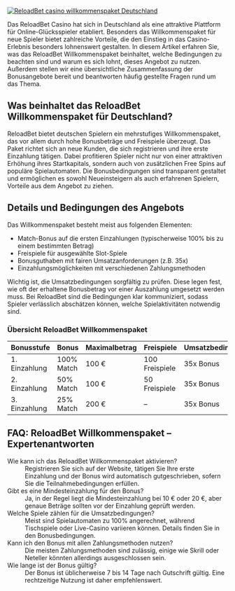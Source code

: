 [![ReloadBet casino willkommenspaket Deutschland](https://123-caf.pages.dev/gitsignup.png)](https://vrmoo.ru/Bt82HjjY)

<p>Das ReloadBet Casino hat sich in Deutschland als eine attraktive Plattform für Online-Glücksspieler etabliert. Besonders das Willkommenspaket für neue Spieler bietet zahlreiche Vorteile, die den Einstieg in das Casino-Erlebnis besonders lohnenswert gestalten. In diesem Artikel erfahren Sie, was das ReloadBet Willkommenspaket beinhaltet, welche Bedingungen zu beachten sind und warum es sich lohnt, dieses Angebot zu nutzen. Außerdem stellen wir eine übersichtliche Zusammenfassung der Bonusangebote bereit und beantworten häufig gestellte Fragen rund um das Thema.</p>  <h2>Was beinhaltet das ReloadBet Willkommenspaket für Deutschland?</h2> <p>ReloadBet bietet deutschen Spielern ein mehrstufiges Willkommenspaket, das vor allem durch hohe Bonusbeträge und Freispiele überzeugt. Das Paket richtet sich an neue Kunden, die sich registrieren und ihre erste Einzahlung tätigen. Dabei profitieren Spieler nicht nur von einer attraktiven Erhöhung ihres Startkapitals, sondern auch von zusätzlichen Free Spins auf populäre Spielautomaten. Die Bonusbedingungen sind transparent gestaltet und ermöglichen es sowohl Neueinsteigern als auch erfahrenen Spielern, Vorteile aus dem Angebot zu ziehen.</p>  <h2>Details und Bedingungen des Angebots</h2> <p>Das Willkommenspaket besteht meist aus folgenden Elementen:</p> <ul>   <li>Match-Bonus auf die ersten Einzahlungen (typischerweise 100% bis zu einem bestimmten Betrag)</li>   <li>Freispiele für ausgewählte Slot-Spiele</li>   <li>Bonusguthaben mit fairen Umsatzanforderungen (z.B. 35x)</li>   <li>Einzahlungsmöglichkeiten mit verschiedenen Zahlungsmethoden</li> </ul> <p>Wichtig ist, die Umsatzbedingungen sorgfältig zu prüfen. Diese legen fest, wie oft der erhaltene Bonusbetrag vor einer Auszahlung umgesetzt werden muss. Bei ReloadBet sind die Bedingungen klar kommuniziert, sodass Spieler verlässlich abschätzen können, welche Spielaktivitäten notwendig sind.</p>  <h3>Übersicht ReloadBet Willkommenspaket</h3> <table>   <thead>     <tr>       <th>Bonusstufe</th>       <th>Bonus</th>       <th>Maximalbetrag</th>       <th>Freispiele</th>       <th>Umsatzbedingung</th>     </tr>   </thead>   <tbody>     <tr>       <td>1. Einzahlung</td>       <td>100% Match</td>       <td>100 €</td>       <td>100 Freispiele</td>       <td>35x Bonus</td>     </tr>     <tr>       <td>2. Einzahlung</td>       <td>50% Match</td>       <td>100 €</td>       <td>50 Freispiele</td>       <td>35x Bonus</td>     </tr>     <tr>       <td>3. Einzahlung</td>       <td>25% Match</td>       <td>200 €</td>       <td>–</td>       <td>35x Bonus</td>     </tr>   </tbody> </table>  <h2>FAQ: ReloadBet Willkommenspaket – Expertenantworten</h2> <dl>   <dt>Wie kann ich das ReloadBet Willkommenspaket aktivieren?</dt>   <dd>Registrieren Sie sich auf der Website, tätigen Sie Ihre erste Einzahlung und der Bonus wird automatisch gutgeschrieben, sofern Sie die Teilnahmebedingungen erfüllen.</dd>    <dt>Gibt es eine Mindesteinzahlung für den Bonus?</dt>   <dd>Ja, in der Regel liegt die Mindesteinzahlung bei 10 € oder 20 €, aber genaue Beträge sollten vor der Einzahlung geprüft werden.</dd>    <dt>Welche Spiele zählen für die Umsatzbedingungen?</dt>   <dd>Meist sind Spielautomaten zu 100% angerechnet, während Tischspiele oder Live-Casino variieren können. Details finden Sie in den Bonusbedingungen.</dd>    <dt>Kann ich den Bonus mit allen Zahlungsmethoden nutzen?</dt>   <dd>Die meisten Zahlungsmethoden sind zulässig, einige wie Skrill oder Neteller könnten allerdings ausgeschlossen sein.</dd>    <dt>Wie lange ist der Bonus gültig?</dt>   <dd>Der Bonus ist üblicherweise 7 bis 14 Tage nach Gutschrift gültig. Eine rechtzeitige Nutzung ist daher empfehlenswert.</dd> </dl>